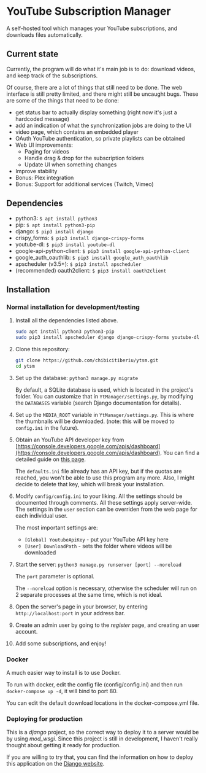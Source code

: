 # YouTube Subscription Manager

A self-hosted tool which manages your YouTube subscriptions, and downloads files automatically.

## Current state

Currently, the program will do what it's main job is to do: download videos, and keep track of the subscriptions.

Of course, there are a lot of things that still need to be done. The web interface is still pretty limited, and there might still be uncaught bugs. These are some of the things that need to be done:

* get status bar to actually display something (right now it's just a hardcoded message)
* add an indication of what the synchronization jobs are doing to the UI
* video page, which contains an embedded player
* OAuth YouTube authentication, so private playlists can be obtained
* Web UI improvements:
    * Paging for videos
    * Handle drag & drop for the subscription folders
    * Update UI when something changes
* Improve stability  
* Bonus: Plex integration
* Bonus: Support for additional services (Twitch, Vimeo)

## Dependencies

* python3: `$ apt install python3`
* pip: `$ apt install python3-pip`
* django: `$ pip3 install django`
* crispy_forms: `$ pip3 install django-crispy-forms`
* youtube-dl: `$ pip3 install youtube-dl`
* google-api-python-client: `$ pip3 install google-api-python-client`
* google_auth_oauthlib: `$ pip3 install google_auth_oauthlib`
* apscheduler (v3.5+): `$ pip3 install apscheduler`
* (recommended) oauth2client: `$ pip3 install oauth2client`

## Installation

### Normal installation for development/testing

1. Install all the dependencies listed above.

    ```bash
    sudo apt install python3 python3-pip
    sudo pip3 install apscheduler django django-crispy-forms youtube-dl google-api-python-client google_auth_oauthlib oauth2client
    ```

2. Clone this repository: 

    ```bash
    git clone https://github.com/chibicitiberiu/ytsm.git
    cd ytsm
    ```

3. Set up the database: `python3 manage.py migrate`
 
    By default, a SQLite database is used, which is located in the project's folder.
    You can customize that in `YtManager/settings.py`, by modifying the `DATABASES` variable (search Django documentation for details).
     
4. Set up the `MEDIA_ROOT` variable in `YtManager/settings.py`. This is where the thumbnails will be downloaded. 
(note: this will be moved to `config.ini` in the future).

5. Obtain an YouTube API developer key from [https://console.developers.google.com/apis/dashboard](https://console.developers.google.com/apis/dashboard).
You can find a detailed guide on [this page](https://www.slickremix.com/docs/get-api-key-for-youtube/).

    The `defaults.ini` file already has an API key, but if the quotas are reached, you won't be able to use this program 
    any more. Also, I might decide to delete that key, which will break your installation.

6. Modify `config/config.ini` to your liking. All the settings should be documented through comments.
All these settings apply server-wide. The settings in the `user` section can be overriden from the web page for each 
individual user. 

    The most important settings are:

    * `[Global] YoutubeApiKey` - put your YouTube API key here    
    * `[User] DownloadPath` - sets the folder where videos will be downloaded

7. Start the server: `python3 manage.py runserver [port] --noreload`

    The `port` parameter is optional.
    
    The `--noreload` option is necessary, otherwise the scheduler will run on 2 separate processes at the same time, 
    which is not ideal. 
     
8. Open the server's page in your browser, by entering `http://localhost:port` in your address bar.

9. Create an admin user by going to the *register* page, and creating an user account.

10. Add some subscriptions, and enjoy!

### Docker

A much easier way to install is to use Docker.

To run with docker, edit the config file (config/config.ini) and then run `docker-compose up -d`, it will bind to port 80.

You can edit the default download locations in the docker-compose.yml file.

### Deploying for production

This is a *django* project, so the correct way to deploy it to a server would be by using *mod_wsgi*. Since this project 
is still in development, I haven't really thought about getting it ready for production. 

If you are willing to try that, you can find the information on how to deploy this application on the 
[Django website](https://docs.djangoproject.com/en/2.1/howto/deployment/).
